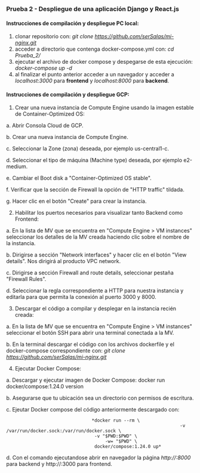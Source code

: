 ### Prueba 2 - Despliegue de una aplicación Django y React.js

#### Instrucciones de compilación y despliegue PC local:

1. clonar repositorio con:  *git clone https://github.com/serSalas/mi-nginx.git*
2. acceder a directorio que contenga docker-compose.yml con:  *cd Prueba_2/*
3. ejecutar el archivo de docker compose y despegarse de esta ejecución:  *docker-compose up -d*
4. al finalizar el punto anterior acceder a un navegador y acceder a *localhost:3000* para **frontend** y *localhost:8000* para **backend**.

#### Instrucciones de compilación y despliegue GCP:

1. Crear una nueva instancia de Compute Engine usando la imagen estable de Container-Optimized OS:

  a. Abrir Consola Cloud de GCP.

  b. Crear una nueva instancia de Compute Engine.

  c. Seleccionar la Zone (zona) deseada, por ejemplo us-central1-c.

  d. Seleccionar el tipo de máquina (Machine type) deseada, por ejemplo e2-medium.

  e. Cambiar el Boot disk a "Container-Optimized OS stable".

  f. Verificar que la sección de Firewall la opción de "HTTP traffic" tildada.

  g. Hacer clic en el botón "Create" para crear la instancia.

2. Habilitar los puertos necesarios para visualizar tanto Backend como Frontend:
 
  a. En la lista de MV que se encuentra en "Compute Engine > VM instances" seleccionar los detalles de la MV creada haciendo clic sobre el nombre de la instancia.
 
  b. Dirigirse a sección "Network interfaces" y hacer clic en el botón "View details". Nos dirigirá al producto VPC network.
 
  c. Dirigirse a sección Firewall and route details, seleccionar pestaña "Firewall Rules".
 
  d. Seleccionar la regla correspondiente a HTTP para nuestra instancia y editarla para que permita la conexión al puerto 3000 y 8000.

3. Descargar el código a compilar y desplegar en la instancia recién creada:
  
  a. En la lista de MV que se encuentra en "Compute Engine > VM instances" seleccionar el botón SSH para abrir una terminal conectada a la MV.
  
  b. En la terminal descargar el código con los archivos dockerfile y el docker-compose correspondiente con:  *git clone https://github.com/serSalas/mi-nginx.git*

4. Ejecutar Docker Compose:
  
  a. Descargar y ejecutar imagen de Docker Compose:  docker run docker/compose:1.24.0 version
  
  b. Asegurarse que tu ubicación sea un directorio con permisos de escritura.
  
  c. Ejeutar Docker compose del código anteriormente descargado con: 

								    *docker run --rm \
                                                                     -v /var/run/docker.sock:/var/run/docker.sock \
								     -v "$PWD:$PWD" \
          							     -w= "$PWD" \
								     docker/compose:1.24.0 up*
  
  d. Con el comando ejecutandose abrir en navegador la página *http://<IP-externa>:8000* para backend y http://<IP-externa>:3000 para frontend.

